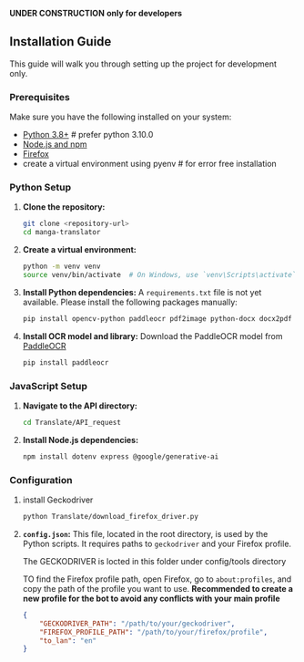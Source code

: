 **UNDER CONSTRUCTION**
**only for developers**

## Installation Guide

This guide will walk you through setting up the project for development only.

### Prerequisites

Make sure you have the following installed on your system:

- [Python 3.8+](https://www.python.org/downloads/) # prefer python 3.10.0
- [Node.js and npm](https://nodejs.org/en/download/)
- [Firefox](https://www.mozilla.org/en-US/firefox/new/)
- create a virtual environment using pyenv # for error free installation 

### Python Setup

1.  **Clone the repository:**
    ```bash
    git clone <repository-url>
    cd manga-translator
    ```

2.  **Create a virtual environment:**
    ```bash
    python -m venv venv
    source venv/bin/activate  # On Windows, use `venv\Scripts\activate`
    ```

3.  **Install Python dependencies:**
    A `requirements.txt` file is not yet available. Please install the following packages manually:
    ```bash
    pip install opencv-python paddleocr pdf2image python-docx docx2pdf selenium
    ```

4.  **Install OCR model and library:**
    Download the PaddleOCR model from [PaddleOCR](https://www.paddlepaddle.org.cn/en/install/quick?docurl=undefined)

    ```bash
    pip install paddleocr
    ```

### JavaScript Setup

1.  **Navigate to the API directory:**
    ```bash
    cd Translate/API_request
    ```

2.  **Install Node.js dependencies:**
    ```bash
    npm install dotenv express @google/generative-ai
    ```

### Configuration

1.  install Geckodriver

    ```bash
    python Translate/download_firefox_driver.py
    ```

2.  **`config.json`:**
    This file, located in the root directory, is used by the Python scripts. It requires paths to `geckodriver` and your Firefox profile.

    The GECKODRIVER is locted in this folder under config/tools directory 

    TO find the Firefox profile path, open Firefox, go to `about:profiles`, and copy the path of the profile you want to use.
    **Recommended to create a new profile for the bot to avoid any conflicts with your main profile**

    ```json
    {
        "GECKODRIVER_PATH": "/path/to/your/geckodriver",
        "FIREFOX_PROFILE_PATH": "/path/to/your/firefox/profile",
        "to_lan": "en"
    }
    ```